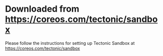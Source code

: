 # Downloaded from https://coreos.com/tectonic/sandbox


Please follow the instructions for setting up Tectonic Sandbox at https://coreos.com/tectonic/sandbox
